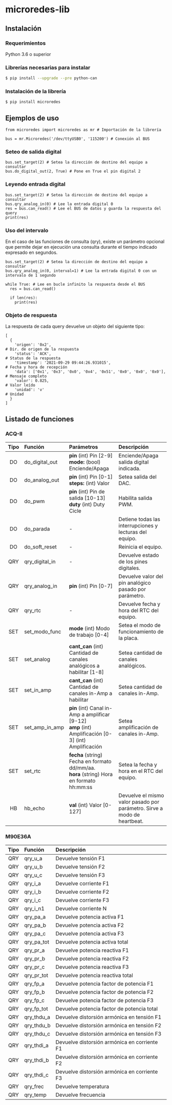 # microredes-lib

## Instalación

### Requerimientos

Python 3.6 o superior

### Librerías necesarias para instalar

```sh
$ pip install --upgrade --pre python-can
```

### Instalación de la librería

```sh
$ pip install microredes
```

## Ejemplos de uso

```python3
from microredes import microredes as mr # Importación de la librería

bus = mr.Microredes('/dev/ttyUSB0', '115200') # Conexión al BUS
```

### Seteo de salida digital

```python3
bus.set_target(2) # Setea la dirección de destino del equipo a consultar
bus.do_digital_out(2, True) # Pone en True el pin digital 2
```

### Leyendo entrada digital

```python3
bus.set_target(2) # Setea la dirección de destino del equipo a consultar
bus.qry_analog_in(0) # Lee la entrada digital 0
res = bus.can_read() # Lee el BUS de datos y guarda la respuesta del query
print(res)
```

### Uso del intervalo

En el caso de las funciones de consulta (qry), existe un parámetro opcional que permite dejar en ejecución una consulta durante el tiempo indicado expresado en segundos.

```python3
bus.set_target(2) # Setea la dirección de destino del equipo a consultar
bus.qry_analog_in(0, interval=1) # Lee la entrada digital 0 con un intervalo de 1 segundo

while True: # Lee en bucle infinito la respuesta desde el BUS
  res = bus.can_read()

  if len(res):
    print(res)

```

### Objeto de respuesta

La respuesta de cada query devuelve un objeto del siguiente tipo:

```
[
  {
    'origen': '0x2',                                                   # Dir. de origen de la respuesta
    'status': 'ACK',                                                   # Status de la respuesta
    'timestamp': '2021-09-29 09:44:26.931015',                         # Fecha y hora de recepción
    'data': ['0x1', '0x3', '0x0', '0x4', '0x51', '0x0', '0x0', '0x0'], # Mensaje completo
    'valor': 0.825,                                                    # Valor leído
    'unidad': 'v'                                                      # Unidad
  }
]
```

## Listado de funciones

### ACQ-II

| Tipo | Función        | Parámetros                                                                                                 | Descripción                                                              |
| :--: | :------------- | :--------------------------------------------------------------------------------------------------------- | :----------------------------------------------------------------------- |
|  DO  | do_digital_out | **pin** (int) Pin [2-9] <br/> **mode:** (bool) Enciende/Apaga                                              | Enciende/Apaga salida digital indicada.                                  |
|  DO  | do_analog_out  | **pin** (int) Pin [0-1] <br/> **steps:** (int) Valor                                                       | Setea salida del DAC.                                                    |
|  DO  | do_pwm         | **pin** (int) Pin de salida [10-13] <br/> **duty** (int) Duty Cicle                                        | Habilita salida PWM.                                                     |
|  DO  | do_parada      | -                                                                                                          | Detiene todas las interrupciones y lecturas del equipo.                  |
|  DO  | do_soft_reset  | -                                                                                                          | Reinicia el equipo.                                                      |
| QRY  | qry_digital_in | -                                                                                                          | Devuelve estado de los pines digitales.                                  |
| QRY  | qry_analog_in  | **pin** (int) Pin [0-7]                                                                                    | Devuelve valor del pin analógico pasado por parámetro.                   |
| QRY  | qry_rtc        | -                                                                                                          | Devuelve fecha y hora del RTC del equipo.                                |
| SET  | set_modo_func  | **mode** (int) Modo de trabajo [0-4]                                                                       | Setea el modo de funcionamiento de la placa.                             |
| SET  | set_analog     | **cant_can** (int) Cantidad de canales analógicos a habilitar [1-8]                                        | Setea cantidad de canales analógicos.                                    |
| SET  | set_in_amp     | **cant_can** (int) Cantidad de canales in-Amp a habilitar                                                  | Setea cantidad de canales in-Amp.                                        |
| SET  | set_amp_in_amp | **pin** (int) Canal in-Amp a amplificar [9-12] <br/> **amp** (int) Amplificación [0-3] (int) Amplificación | Setea amplificación de canales in-Amp.                                   |
| SET  | set_rtc        | **fecha** (string) Fecha en formato dd/mm/aa. <br/> **hora** (string) Hora en formato hh:mm:ss             | Setea la fecha y hora en el RTC del equipo.                              |
|  HB  | hb_echo        | **val** (int) Valor [0-127]                                                                                | Devuelve el mismo valor pasado por parámetro. Sirve a modo de heartbeat. |

### M90E36A

| Tipo | Función    | Descripción                                  |
| :--: | :--------- | :------------------------------------------- |
| QRY  | qry_u_a    | Devuelve tensión F1                          |
| QRY  | qry_u_b    | Devuelve tensión F2                          |
| QRY  | qry_u_c    | Devuelve tensión F3                          |
| QRY  | qry_i_a    | Devuelve corriente F1                        |
| QRY  | qry_i_b    | Devuelve corriente F2                        |
| QRY  | qry_i_c    | Devuelve corriente F3                        |
| QRY  | qry_i_n1   | Devuelve corriente N                         |
| QRY  | qry_pa_a   | Devuelve potencia activa F1                  |
| QRY  | qry_pa_b   | Devuelve potencia activa F2                  |
| QRY  | qry_pa_c   | Devuelve potencia activa F3                  |
| QRY  | qry_pa_tot | Devuelve potencia activa total               |
| QRY  | qry_pr_a   | Devuelve potencia reactiva F1                |
| QRY  | qry_pr_b   | Devuelve potencia reactiva F2                |
| QRY  | qry_pr_c   | Devuelve potencia reactiva F3                |
| QRY  | qry_pr_tot | Devuelve potencia reactiva total             |
| QRY  | qry_fp_a   | Devuelve potencia factor de potencia F1      |
| QRY  | qry_fp_b   | Devuelve potencia factor de potencia F2      |
| QRY  | qry_fp_c   | Devuelve potencia factor de potencia F3      |
| QRY  | qry_fp_tot | Devuelve potencia factor de potencia total   |
| QRY  | qry_thdu_a | Devuelve distorsión armónica en tensión F1   |
| QRY  | qry_thdu_b | Devuelve distorsión armónica en tensión F2   |
| QRY  | qry_thdu_c | Devuelve distorsión armónica en tensión F3   |
| QRY  | qry_thdi_a | Devuelve distorsión armónica en corriente F1 |
| QRY  | qry_thdi_b | Devuelve distorsión armónica en corriente F2 |
| QRY  | qry_thdi_c | Devuelve distorsión armónica en corriente F3 |
| QRY  | qry_frec   | Devuelve temperatura                         |
| QRY  | qry_temp   | Devuelve frecuencia                          |
